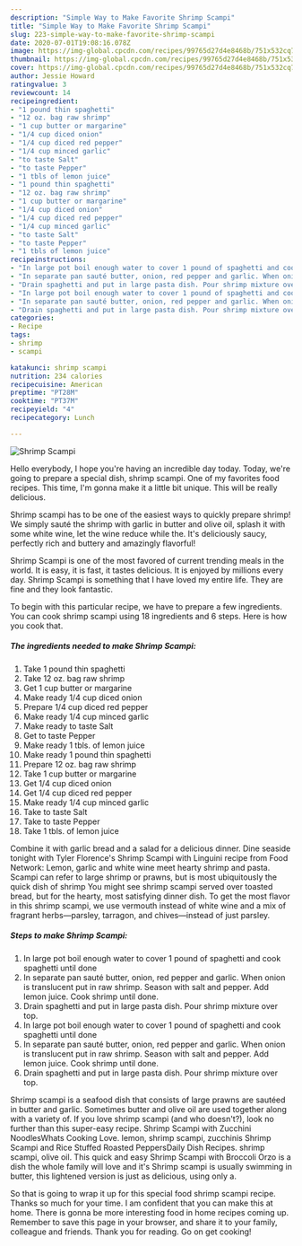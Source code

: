 ```yaml
---
description: "Simple Way to Make Favorite Shrimp Scampi"
title: "Simple Way to Make Favorite Shrimp Scampi"
slug: 223-simple-way-to-make-favorite-shrimp-scampi
date: 2020-07-01T19:08:16.078Z
image: https://img-global.cpcdn.com/recipes/99765d27d4e8468b/751x532cq70/shrimp-scampi-recipe-main-photo.jpg
thumbnail: https://img-global.cpcdn.com/recipes/99765d27d4e8468b/751x532cq70/shrimp-scampi-recipe-main-photo.jpg
cover: https://img-global.cpcdn.com/recipes/99765d27d4e8468b/751x532cq70/shrimp-scampi-recipe-main-photo.jpg
author: Jessie Howard
ratingvalue: 3
reviewcount: 14
recipeingredient:
- "1 pound thin spaghetti"
- "12 oz. bag raw shrimp"
- "1 cup butter or margarine"
- "1/4 cup diced onion"
- "1/4 cup diced red pepper"
- "1/4 cup minced garlic"
- "to taste Salt"
- "to taste Pepper"
- "1 tbls of lemon juice"
- "1 pound thin spaghetti"
- "12 oz. bag raw shrimp"
- "1 cup butter or margarine"
- "1/4 cup diced onion"
- "1/4 cup diced red pepper"
- "1/4 cup minced garlic"
- "to taste Salt"
- "to taste Pepper"
- "1 tbls of lemon juice"
recipeinstructions:
- "In large pot boil enough water to cover 1 pound of spaghetti and cook spaghetti until done"
- "In separate pan sauté butter, onion, red pepper and garlic. When onion is translucent put in raw shrimp. Season with salt and pepper. Add lemon juice. Cook shrimp until done."
- "Drain spaghetti and put in large pasta dish. Pour shrimp mixture over top."
- "In large pot boil enough water to cover 1 pound of spaghetti and cook spaghetti until done"
- "In separate pan sauté butter, onion, red pepper and garlic. When onion is translucent put in raw shrimp. Season with salt and pepper. Add lemon juice. Cook shrimp until done."
- "Drain spaghetti and put in large pasta dish. Pour shrimp mixture over top."
categories:
- Recipe
tags:
- shrimp
- scampi

katakunci: shrimp scampi 
nutrition: 234 calories
recipecuisine: American
preptime: "PT28M"
cooktime: "PT37M"
recipeyield: "4"
recipecategory: Lunch

---
```



![Shrimp Scampi](https://img-global.cpcdn.com/recipes/99765d27d4e8468b/751x532cq70/shrimp-scampi-recipe-main-photo.jpg)

Hello everybody, I hope you're having an incredible day today. Today, we're going to prepare a special dish, shrimp scampi. One of my favorites food recipes. This time, I'm gonna make it a little bit unique. This will be really delicious.

Shrimp scampi has to be one of the easiest ways to quickly prepare shrimp! We simply sauté the shrimp with garlic in butter and olive oil, splash it with some white wine, let the wine reduce while the. It&#39;s deliciously saucy, perfectly rich and buttery and amazingly flavorful!

Shrimp Scampi is one of the most favored of current trending meals in the world. It is easy, it is fast, it tastes delicious. It is enjoyed by millions every day. Shrimp Scampi is something that I have loved my entire life. They are fine and they look fantastic.


To begin with this particular recipe, we have to prepare a few ingredients. You can cook shrimp scampi using 18 ingredients and 6 steps. Here is how you cook that.

<!--inarticleads1-->

##### The ingredients needed to make Shrimp Scampi:

1. Take 1 pound thin spaghetti
1. Take 12 oz. bag raw shrimp
1. Get 1 cup butter or margarine
1. Make ready 1/4 cup diced onion
1. Prepare 1/4 cup diced red pepper
1. Make ready 1/4 cup minced garlic
1. Make ready to taste Salt
1. Get to taste Pepper
1. Make ready 1 tbls. of lemon juice
1. Make ready 1 pound thin spaghetti
1. Prepare 12 oz. bag raw shrimp
1. Take 1 cup butter or margarine
1. Get 1/4 cup diced onion
1. Get 1/4 cup diced red pepper
1. Make ready 1/4 cup minced garlic
1. Take to taste Salt
1. Take to taste Pepper
1. Take 1 tbls. of lemon juice


Combine it with garlic bread and a salad for a delicious dinner. Dine seaside tonight with Tyler Florence&#39;s Shrimp Scampi with Linguini recipe from Food Network: Lemon, garlic and white wine meet hearty shrimp and pasta. Scampi can refer to large shrimp or prawns, but is most ubiquitously the quick dish of shrimp You might see shrimp scampi served over toasted bread, but for the hearty, most satisfying dinner dish. To get the most flavor in this shrimp scampi, we use vermouth instead of white wine and a mix of fragrant herbs—parsley, tarragon, and chives—instead of just parsley. 

<!--inarticleads2-->

##### Steps to make Shrimp Scampi:

1. In large pot boil enough water to cover 1 pound of spaghetti and cook spaghetti until done
1. In separate pan sauté butter, onion, red pepper and garlic. When onion is translucent put in raw shrimp. Season with salt and pepper. Add lemon juice. Cook shrimp until done.
1. Drain spaghetti and put in large pasta dish. Pour shrimp mixture over top.
1. In large pot boil enough water to cover 1 pound of spaghetti and cook spaghetti until done
1. In separate pan sauté butter, onion, red pepper and garlic. When onion is translucent put in raw shrimp. Season with salt and pepper. Add lemon juice. Cook shrimp until done.
1. Drain spaghetti and put in large pasta dish. Pour shrimp mixture over top.


Shrimp scampi is a seafood dish that consists of large prawns are sautéed in butter and garlic. Sometimes butter and olive oil are used together along with a variety of. If you love shrimp scampi (and who doesn&#39;t?), look no further than this super-easy recipe. Shrimp Scampi with Zucchini NoodlesWhats Cooking Love. lemon, shrimp scampi, zucchinis Shrimp Scampi and Rice Stuffed Roasted PeppersDaily Dish Recipes. shrimp scampi, olive oil. This quick and easy Shrimp Scampi with Broccoli Orzo is a dish the whole family will love and it&#39;s Shrimp scampi is usually swimming in butter, this lightened version is just as delicious, using only a. 

So that is going to wrap it up for this special food shrimp scampi recipe. Thanks so much for your time. I am confident that you can make this at home. There is gonna be more interesting food in home recipes coming up. Remember to save this page in your browser, and share it to your family, colleague and friends. Thank you for reading. Go on get cooking!
